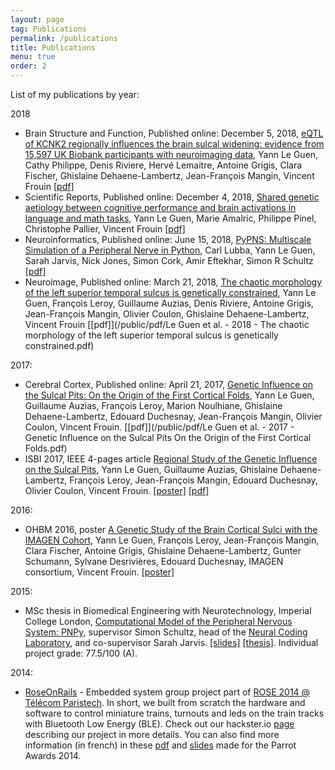 ```yaml
---
layout: page
tag: Publications
permalink: /publications
title: Publications
menu: true
order: 2
---
```


List of my publications by year:

2018
* Brain Structure and Function, Published online: December 5, 2018, [eQTL of KCNK2 regionally influences the brain sulcal widening: evidence from 15,597 UK Biobank participants with neuroimaging data](https://doi.org/10.1007/s00429-018-1808-9), Yann Le Guen, Cathy Philippe, Denis Riviere, Hervé Lemaitre, Antoine Grigis, Clara Fischer, Ghislaine Dehaene-Lambertz, Jean-François Mangin, Vincent Frouin [[pdf]](https://rdcu.be/bcFJr)
* Scientific Reports, Published online: December 4, 2018, [Shared genetic aetiology between cognitive performance and brain activations in language and math tasks](https://doi.org/10.1038/s41598-018-35665-0), Yann Le Guen, Marie Amalric, Philippe Pinel, Christophe Pallier, Vincent Frouin [[pdf]](https://rdcu.be/bcqkL)
* Neuroinformatics, Published online: June 15, 2018, [PyPNS: Multiscale Simulation of a Peripheral Nerve in Python](https://doi.org/10.1007/s12021-018-9383-z), Carl Lubba, Yann Le Guen, Sarah Jarvis, Nick Jones, Simon Cork, Amir Eftekhar, Simon R Schultz [[pdf]](https://link.springer.com/content/pdf/10.1007%2Fs12021-018-9383-z.pdf)
* Neuroimage, Published online: March 21, 2018, [The chaotic morphology of the left superior temporal sulcus is genetically constrained](https://doi.org/10.1016/j.neuroimage.2018.03.046), Yann Le Guen, François Leroy, Guillaume Auzias, Denis Riviere, Antoine Grigis, Jean-François Mangin, Olivier Coulon, Ghislaine Dehaene-Lambertz, Vincent Frouin [[pdf]](/public/pdf/Le Guen et al. - 2018 - The chaotic morphology of the left superior temporal sulcus is genetically constrained.pdf)

2017:
* Cerebral Cortex, Published online: April 21, 2017, [Genetic Influence on the Sulcal Pits: On the Origin of the First Cortical Folds](https://doi.org/10.1093/cercor/bhx098), Yann Le Guen, Guillaume Auzias, François Leroy, Marion Noulhiane, Ghislaine Dehaene-Lambertz, Edouard Duchesnay, Jean-François Mangin, Olivier Coulon, Vincent Frouin. [[pdf]](/public/pdf/Le Guen et al. - 2017 - Genetic Influence on the Sulcal Pits On the Origin of the First Cortical Folds.pdf)
* ISBI 2017, IEEE 4-pages article [Regional Study of the Genetic Influence on the Sulcal Pits](/public/pdf/PaperISBI_2017.pdf), Yann Le Guen, Guillaume Auzias, Ghislaine Dehaene-Lambertz, François Leroy, Jean-François Mangin, Edouard Duchesnay, Olivier Coulon, Vincent Frouin. [[poster]](/public/pdf/PosterISBI_2017.pdf) [[pdf]](/public/pdf/PaperISBI_2017.pdf)



2016:
* OHBM 2016, poster [A Genetic Study of the Brain Cortical Sulci with the IMAGEN Cohort](/public/pdf/PosterOHBM_2016.pdf), Yann Le Guen, François Leroy, Jean-François Mangin, Clara Fischer, Antoine Grigis, Ghislaine Dehaene-Lambertz, Gunter Schumann, Sylvane Desrivières, Edouard Duchesnay, IMAGEN consortium, Vincent Frouin. [[poster]](/public/pdf/PosterOHBM_2016.pdf)

2015:
*  MSc thesis in Biomedical Engineering with Neurotechnology, Imperial College London, [Computational Model of the Peripheral Nervous System: PNPy](/public/pdf/MSc_thesis_LE_GUEN.pdf), supervisor Simon Schultz, head of the [Neural Coding Laboratory](https://www.schultzlab.org), and co-supervisor Sarah Jarvis. [[slides]](/public/pdf/MSc_thesis_powerpoint_LE_GUEN.pdf) [[thesis]](/public/pdf/MSc_thesis_LE_GUEN.pdf). Individual project grade: 77.5/100 (A).

2014:
* [RoseOnRails](https://www.hackster.io/295/roseonrails-7df4b6) - Embedded system group project part of [ROSE 2014 @ Télécom Paristech](https://www.hackster.io/courses/telecom-paristech/rose/2014/assignments/1). In short, we built from scratch the hardware and software to control miniature trains, turnouts and leds on the train tracks with Bluetooth Low Energy (BLE). Check out our hackster.io [page](https://www.hackster.io/295/roseonrails-7df4b6) describing our project in more details. You can also find more information (in french) in these [pdf](/public/pdf/ParrotAwards_RoseOnRails.pdf) and [slides](/public/pdf/ParrotAwards_RoseOnRails_presentation.pdf) made for the Parrot Awards 2014.



